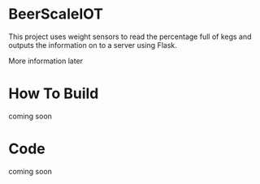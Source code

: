 # BeerScaleIOT
This project uses weight sensors to read the percentage full of kegs and outputs the information on to a server using Flask.

More information later

# How To Build
coming soon

# Code
coming soon
